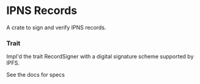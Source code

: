 # IPNS Records

A crate to sign and verify IPNS records.

### Trait

Impl'd the trait RecordSigner with a digital signature scheme supported by IPFS.

See the docs for specs